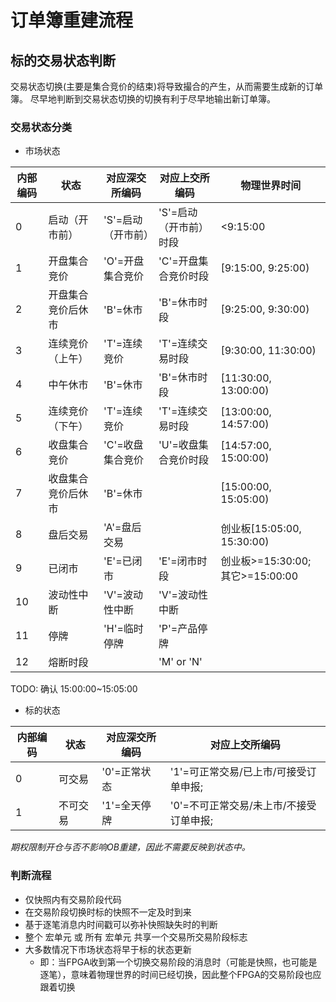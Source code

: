 # 订单簿重建流程

## 标的交易状态判断

交易状态切换(主要是集合竞价的结束)将导致撮合的产生，从而需要生成新的订单簿。
尽早地判断到交易状态切换的切换有利于尽早地输出新订单簿。

### 交易状态分类

* 市场状态

内部编码|状态|对应深交所编码|对应上交所编码|物理世界时间
--|--|--|--|--
0|启动（开市前）|'S'=启动（开市前）|'S'=启动（开市前）时段|<9:15:00
1|开盘集合竞价|'O'=开盘集合竞价|'C'=开盘集合竞价时段|[9:15:00, 9:25:00)
2|开盘集合竞价后休市|'B'=休市|'B'=休市时段|[9:25:00, 9:30:00)
3|连续竞价（上午）|'T'=连续竞价|'T'=连续交易时段|[9:30:00, 11:30:00)
4|中午休市|'B'=休市|'B'=休市时段|[11:30:00, 13:00:00)
5|连续竞价（下午）|'T'=连续竞价|'T'=连续交易时段|[13:00:00, 14:57:00)
6|收盘集合竞价|'C'=收盘集合竞价|'U'=收盘集合竞价时段|[14:57:00, 15:00:00)
7|收盘集合竞价后休市|'B'=休市||[15:00:00, 15:05:00)
8|盘后交易|'A'=盘后交易||创业板[15:05:00, 15:30:00)
9|已闭市|'E'=已闭市|'E'=闭市时段|创业板>=15:30:00; 其它>=15:00:00
10|波动性中断|'V'=波动性中断|'V'=波动性中断
11|停牌|'H'=临时停牌|'P'=产品停牌
12|熔断时段||'M' or 'N'

TODO: 确认 15:00:00~15:05:00

* 标的状态

内部编码|状态|对应深交所编码|对应上交所编码
--|--|--|--
0|可交易|'0'=正常状态|'1'=可正常交易/已上市/可接受订单申报;
1|不可交易|'1'=全天停牌|'0'=不可正常交易/未上市/不接受订单申报;

*期权限制开仓与否不影响OB重建，因此不需要反映到状态中。*

### 判断流程

* 仅快照内有交易阶段代码
* 在交易阶段切换时标的快照不一定及时到来
* 基于逐笔消息内时间戳可以弥补快照缺失时的判断
* 整个 宏单元 或 所有 宏单元 共享一个交易所交易阶段标志
* 大多数情况下市场状态将早于标的状态更新
  * 即：当FPGA收到第一个切换交易阶段的消息时（可能是快照，也可能是逐笔），意味着物理世界的时间已经切换，因此整个FPGA的交易阶段也应跟着切换
